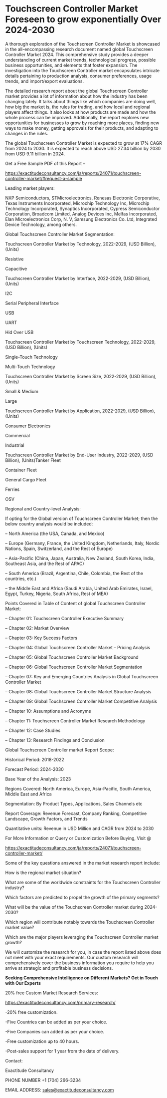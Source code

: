 # Touchscreen Controller Market Foreseen to grow exponentially Over 2024-2030

A thorough exploration of the Touchscreen Controller Market is showcased in the all-encompassing research document named global Touchscreen Controller Market 2024. This comprehensive study provides a deeper understanding of current market trends, technological progress, possible business opportunities, and elements that foster expansion. The investigation into the Touchscreen Controller market encapsulates intricate details pertaining to production analysis, consumer preferences, usage trends, and import/export evaluations.

The detailed research report about the global Touchscreen Controller market provides a lot of information about how the industry has been changing lately. It talks about things like which companies are doing well, how big the market is, the rules for trading, and how local and regional players affect things. It also looks at how products are made and how the whole process can be improved. Additionally, the report explores new opportunities for businesses to grow by reaching more places, finding new ways to make money, getting approvals for their products, and adapting to changes in the rules.

The global Touchscreen Controller Market is expected to grow at 17% CAGR from 2024 to 2030. It is expected to reach above USD 27.34 billion by 2030 from USD 9.11 billion in 2024.

Get a Free Sample PDF of this Report –

https://exactitudeconsultancy.com/ja/reports/24071/touchscreen-controller-market/#request-a-sample

Leading market players:

NXP Semiconductors, STMicroelectronics, Renesas Electronic Corporative, Texas Instruments Incorporated, Microchip Technology Inc, Microchip Technology Incorporated, Synaptics Incorporated, Cypress Semiconductor Corporation, Broadcom Limited, Analog Devices Inc, Melfas Incorporated, Elan Microelectronics Corp, N. V, Samsung Electronics Co. Ltd, Integrated Device Technology, among others.

Global Touchscreen Controller Market Segmentation:

Touchscreen Controller Market by Technology, 2022-2029, (USD Billion), (Units)

Resistive

Capacitive

Touchscreen Controller Market by Interface, 2022-2029, (USD Billion), (Units)

I2C

Serial Peripheral Interface

USB

UART

Hid Over USB

Touchscreen Controller Market by Touchscreen Technology, 2022-2029, (USD Billion), (Units)

Single-Touch Technology

Multi-Touch Technology

Touchscreen Controller Market by Screen Size, 2022-2029, (USD Billion), (Units)

Small & Medium

Large

Touchscreen Controller Market by Application, 2022-2029, (USD Billion), (Units)

Consumer Electronics

Commercial

Industrial

Touchscreen Controller Market by End-User Industry, 2022-2029, (USD Billion), (Units)Tanker Fleet

Container Fleet

General Cargo Fleet

Ferries

OSV

Regional and Country-level Analysis:

If opting for the Global version of Touchscreen Controller Market; then the below country analysis would be included:

– North America (the USA, Canada, and Mexico)

– Europe (Germany, France, the United Kingdom, Netherlands, Italy, Nordic Nations, Spain, Switzerland, and the Rest of Europe)

– Asia-Pacific (China, Japan, Australia, New Zealand, South Korea, India, Southeast Asia, and the Rest of APAC)

– South America (Brazil, Argentina, Chile, Colombia, the Rest of the countries, etc.)

– the Middle East and Africa (Saudi Arabia, United Arab Emirates, Israel, Egypt, Turkey, Nigeria, South Africa, Rest of MEA)

Points Covered in Table of Content of global Touchscreen Controller Market:

– Chapter 01:  Touchscreen Controller Executive Summary

– Chapter 02: Market Overview

– Chapter 03: Key Success Factors

– Chapter 04: Global Touchscreen Controller Market – Pricing Analysis

– Chapter 05: Global Touchscreen Controller Market Background

– Chapter 06: Global Touchscreen Controller Market Segmentation

– Chapter 07: Key and Emerging Countries Analysis in Global Touchscreen Controller Market

– Chapter 08: Global Touchscreen Controller Market Structure Analysis

– Chapter 09: Global Touchscreen Controller Market Competitive Analysis

– Chapter 10: Assumptions and Acronyms

– Chapter 11: Touchscreen Controller Market Research Methodology

– Chapter 12: Case Studies

– Chapter 13: Research Findings and Conclusion

Global Touchscreen Controller market Report Scope:

Historical Period: 2018-2022

Forecast Period: 2024-2030

Base Year of the Analysis: 2023

Regions Covered: North America, Europe, Asia-Pacific, South America, Middle East and Africa

Segmentation: By Product Types, Applications, Sales Channels etc

Report Coverage: Revenue Forecast, Company Ranking, Competitive Landscape, Growth Factors, and Trends

Quantitative units: Revenue in USD Million and CAGR from 2024 to 2030

For More Information or Query or Customization Before Buying, Visit @

https://exactitudeconsultancy.com/ja/reports/24071/touchscreen-controller-market/

Some of the key questions answered in the market research report include:

How is the regional market situation?

What are some of the worldwide constraints for the Touchscreen Controller industry?

Which factors are predicted to propel the growth of the primary segments?

What will be the value of the Touchscreen Controller market during 2024-2030?

Which region will contribute notably towards the Touchscreen Controller market value?

Which are the major players leveraging the Touchscreen Controller market growth?

We will customize the research for you, in case the report listed above does not meet with your exact requirements. Our custom research will comprehensively cover the business information you require to help you arrive at strategic and profitable business decisions.

**Seeking Comprehensive Intelligence on Different Markets? Get in Touch with Our Experts**

20% free Custom Market Research Services:

https://exactitudeconsultancy.com/primary-research/

-20% free customization.

-Five Countries can be added as per your choice.

-Five Companies can added as per your choice.

-Free customization up to 40 hours.

-Post-sales support for 1 year from the date of delivery.

Contact:

Exactitude Consultancy

PHONE NUMBER +1 (704) 266-3234

EMAIL ADDRESS: sales@exactitudeconsultancy.com
